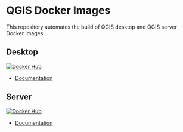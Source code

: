 # QGIS Docker Images

This repository automates the build of QGIS desktop and QGIS server Docker images.

## Desktop

[![Docker Hub](https://img.shields.io/docker/pulls/qgis/qgis)](https://hub.docker.com/r/qgis/qgis)

- [Documentation](./desktop/README.md)

## Server

[![Docker Hub](https://img.shields.io/docker/pulls/qgis/qgis-server)](https://hub.docker.com/r/qgis/qgis-server)

- [Documentation](./server/README.md)